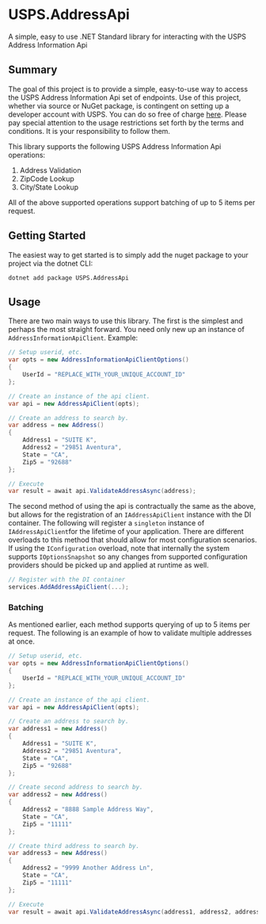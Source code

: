 # USPS.AddressApi
A simple, easy to use .NET Standard library for interacting with the USPS Address Information Api

## Summary

The goal of this project is to provide a simple, easy-to-use way to access the USPS Address Information Api set of endpoints. Use of this project, whether via source or NuGet package, 
is contingent on setting up a developer account with USPS. You can do so free of charge [here](https://www.usps.com/business/web-tools-apis/general-api-developer-guide.htm). 
Please pay special attention to the usage restrictions set forth by the terms and conditions. It is your responsibility to follow them.

This library supports the following USPS Address Information Api operations:

1. Address Validation
2. ZipCode Lookup
3. City/State Lookup

All of the above supported operations support batching of up to 5 items per request. 

## Getting Started

The easiest way to get started is to simply add the nuget package to your project via the dotnet CLI:

`dotnet add package USPS.AddressApi`

## Usage

There are two main ways to use this library. The first is the simplest and perhaps the most straight forward. You need only new up an instance of `AddressInformationApiClient`. Example:

```csharp
// Setup userid, etc.
var opts = new AddressInformationApiClientOptions() 
{ 
    UserId = "REPLACE_WITH_YOUR_UNIQUE_ACCOUNT_ID" 
};

// Create an instance of the api client.
var api = new AddressApiClient(opts);

// Create an address to search by.
var address = new Address()
{
    Address1 = "SUITE K",
    Address2 = "29851 Aventura",
    State = "CA",
    Zip5 = "92688"
};

// Execute
var result = await api.ValidateAddressAsync(address);
```

The second method of using the api is contractually the same as the above, but allows for the registration of an `IAddressApiClient` instance with the DI container. The following will register a `singleton` instance of `IAddressApiClient`for the lifetime of your application. 
There are different overloads to this method that should allow for most configuration scenarios. If using the `IConfiguration` overload, 
note that internally the system supports `IOptionsSnapshot` so any changes from supported configuration providers should be picked up and applied at runtime as well.

```csharp
// Register with the DI container
services.AddAddressApiClient(...);
```

### Batching

As mentioned earlier, each method supports querying of up to 5 items per request. The following is an example of how to validate multiple addresses at once.

```csharp
// Setup userid, etc.
var opts = new AddressInformationApiClientOptions() 
{ 
    UserId = "REPLACE_WITH_YOUR_UNIQUE_ACCOUNT_ID" 
};

// Create an instance of the api client.
var api = new AddressApiClient(opts);

// Create an address to search by.
var address1 = new Address()
{
    Address1 = "SUITE K",
    Address2 = "29851 Aventura",
    State = "CA",
    Zip5 = "92688"
};

// Create second address to search by.
var address2 = new Address()
{
    Address2 = "8888 Sample Address Way",
    State = "CA",
    Zip5 = "11111"
};

// Create third address to search by.
var address3 = new Address()
{
    Address2 = "9999 Another Address Ln",
    State = "CA",
    Zip5 = "11111"
};

// Execute
var result = await api.ValidateAddressAsync(address1, address2, address3);
```

